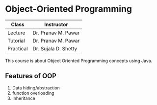 # Object-Oriented Programming

| Class     | Instructor           |
| --------- | -------------------- |
| Lecture   | Dr. Pranav M. Pawar  |
| Tutorial  | Dr. Pranav M. Pawar  |
| Practical | Dr. Sujala D. Shetty |

This course is about Object Oriented Programming concepts using Java.

## Features of OOP

1. Data hiding/abstraction
2. function overloading
3. Inheritance
